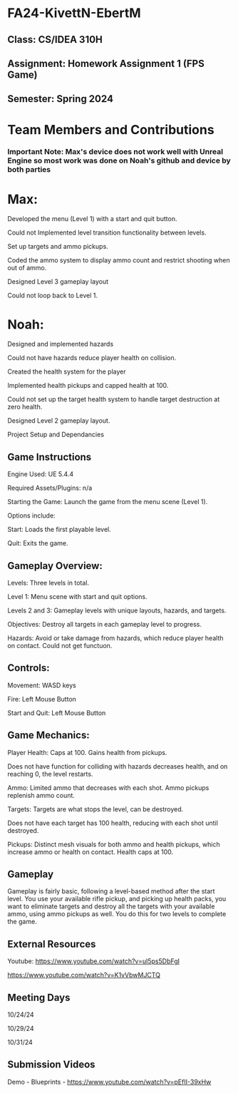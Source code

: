 # FA24-KivettN-EbertM

 ## Class: CS/IDEA 310H
## Assignment: Homework Assignment 1 (FPS Game)
## Semester: Spring 2024


# Team Members and Contributions

### Important Note: Max's device does not work well with Unreal Engine so most work was done on Noah's github and device by both parties

# Max:
Developed the menu (Level 1) with a start and quit button.

Could not Implemented level transition functionality between levels.

Set up targets and ammo pickups.

Coded the ammo system to display ammo count and restrict shooting when out of ammo.

Designed Level 3 gameplay layout

Could not loop back to Level 1.

# Noah:
Designed and implemented hazards 

Could not have hazards reduce player health on collision.

Created the health system for the player

Implemented health pickups and capped health at 100.

Could not set up the target health system to handle target destruction at zero health.

Designed Level 2 gameplay layout.

Project Setup and Dependancies



## Game Instructions
Engine Used: UE 5.4.4

Required Assets/Plugins: n/a

 Starting the Game:
  Launch the game from the menu scene (Level 1).

 Options include:
  
  Start: Loads the first playable level.
  
  Quit: Exits the game.
  
## Gameplay Overview:
  Levels: Three levels in total.
  
   Level 1: Menu scene with start and quit options.
   
   Levels 2 and 3: Gameplay levels with unique layouts, hazards, and targets.
   
  Objectives: Destroy all targets in each gameplay level to progress.

  Hazards: Avoid or take damage from hazards, which reduce player health on contact. Could not get functuon.
  
  ## Controls:
  Movement: WASD keys
  
  Fire: Left Mouse Button
  
  Start and Quit: Left Mouse Button
  
## Game Mechanics:
  Player Health: Caps at 100. Gains health from pickups.
  
  Does not have function for colliding with hazards decreases health, and on reaching 0, the level restarts.
  
  Ammo: Limited ammo that decreases with each shot. Ammo pickups replenish ammo count.
  
  Targets: Targets are what stops the level, can be destroyed.
  
  Does not have each target has 100 health, reducing with each shot until destroyed.
  
  Pickups: Distinct mesh visuals for both ammo and health pickups, which increase ammo or health on contact. Health caps at 100.

  ## Gameplay
   Gameplay is fairly basic, following a level-based method after the start level. You use your available rifle pickup, and picking up health packs, you want to eliminate targets and destroy all the targets with your available ammo, using ammo pickups as well. You do this for two levels to complete the game. 

   ## External Resources
   Youtube:
   https://www.youtube.com/watch?v=uI5ps5DbFgI
   
   https://www.youtube.com/watch?v=K1vVbwMJCTQ

   ## Meeting Days

   10/24/24

   10/29/24

   10/31/24

   ## Submission Videos

   Demo -
   Blueprints - https://www.youtube.com/watch?v=pEfII-39xHw
